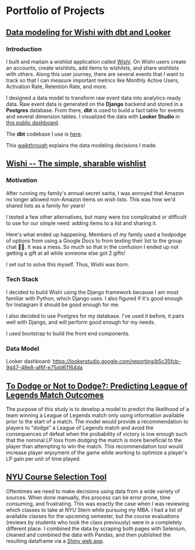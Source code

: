 # Portfolio of Projects

## [Data modeling for Wishi with dbt and Looker](https://github.com/danbratton/wishi-dbt/blob/main/wishi/WALKTHROUGH.md)
### Introduction
I built and maitain a wishlist application called [Wishi](http://www.getwishi.com). On Wishi users create an accounts, create wishlists, add items to wishilsts, and share wishlists with others. Along this user journey, there are several events that I want to track so that I can measure important metrics like Monthly Active Users, Activation Rate, Retention Rate, and more.

I designed a data model to transform raw event data into analytics-ready data. Raw event data is generated on the **Django** backend and stored in a **Postgres** database. From there, **dbt** is used to build a fact table for events and several dimension tables. I visualized the data with **Looker Studio** in [this public dashboard](https://lookerstudio.google.com/reporting/b5c35fcb-9d47-48e8-af6f-e75dd61164da).

The **dbt** codebase I use is [here](https://github.com/danbratton/wishi-dbt/tree/main/wishi). 

This [walkthrough](https://github.com/danbratton/wishi-dbt/blob/main/wishi/WALKTHROUGH.md) explains the data modeling decisions I made. 

## [Wishi -- The simple, sharable wishlist](https://www.getwishi.com)

### Motivation
After running my family's annual secret santa, I was annoyed that Amazon no longer allowed non-Amazon items on wish lists. This was how we'd shared lists as a family for years!

I tested a few other alternatives, but many were too complicated or difficult to use for our simple need: adding items to a list and sharing it.

Here's what ended up happening. Members of my family used a hodpodge of options from using a Google Docs to from texting their list to the group chat 🤦‍♂️. It was a mess. So much so that in the confusion I ended up not getting a gift at all while someone else got 2 gifts!

I set out to solve this myself. Thus, Wishi was born. 

### Tech Stack
I decided to build Wishi using the Django framework because I am most familiar with Python, which Django uses. I also figured if it's good enough for Instagram it should be good enough for me.

I also decided to use Postgres for my database. I've used it before, it pairs well with Django, and will perform good enough for my needs.

I used bootstrap to build the front end components.

### Data Model


Looker dashboard: https://lookerstudio.google.com/reporting/b5c35fcb-9d47-48e8-af6f-e75dd61164da

## [To Dodge or Not to Dodge?: Predicting League of Legends Match Outcomes](https://github.com/danbratton/portfolio/blob/master/To%20Dodge%20or%20Not%20to%20Dodge.ipynb)
The purpose of this study is to develop a model to predict the likelihood of a team winning a League of Legends match only using information available prior to the start of a match. The model would provide a recommendation to players to "dodge" a League of Legends match and avoid the consequences of defeat when the probability of victory is low enough such that the nominal LP loss from dodging the match is more beneficial to the player than attempting to win the match. This recommendation tool would increase player enjoyment of the game while working to optimize a player's LP gain per unit of time played.

## [NYU Course Selection Tool](https://github.com/danbratton/Course-Evaluations/blob/master/NYU%20Stern%20Course%20Evaluation%20-%20Data%20Analysis.ipynb)
Oftentimes we need to make decisions using data from a wide variety of sources.  When done manually, this process can be error prone, time consuming, and frustrating.  This was exactly the case when I was reviewing which classes to take at NYU Stern while pursuing my MBA.  I had a list of available classes for the upcoming semester, but the course evaluations (reviews by students who took the class previously) were in a completely different place.  I combined the data by scraping both pages with Selenium, cleaned and combined the data with Pandas, and then published the resulting dataframe via a [Shiny web app](https://danbratton.shinyapps.io/XCourses/).
